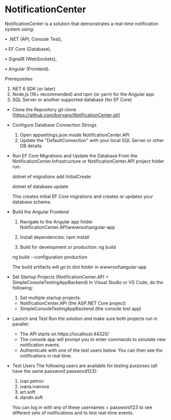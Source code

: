 # NotificationCenter

NotificationCenter is a solution that demonstrates a real-time notification system using:

•	.NET (API, Console Test),

•	EF Core (Database),

•	SignalR (WebSockets),

•	Angular (Frontend).

Prerequisites
  1.	NET 6 SDK (or later)
  2.	Node.js (16+ recommended) and npm (or yarn) for the Angular app
  3.	SQL Server or another supported database (for EF Core)
     
- Clone the Repository 
git clone [https://github.com/boryany/NotificationCenter.git]
 
- Configure Database Connection Strings
  1.	Open appsettings.json inside NotificationCenter.API 
  2.	Update the "DefaultConnection" with your local SQL Server or other DB details.
 
- Run EF Core Migrations and Update the Database
  From the NotificationCenter.Infrastructure or NotificationCenter.API project folder run: 

  dotnet ef migrations add InitialCreate

  dotnet ef database update

  This creates initial EF Core migrations and creates or updates your database schema.
 
- Build the Angular Frontend
  1.	Navigate to the Angular app folder NotificationCenter.API\wwwroot\angular-app
  2.	Install dependencies:
   npm install

  4.	Build for development or production: 
   ng build
 
   ng build --configuration production

  	The build artifacts will go to dist  folder in wwwroot\angular-app 

- Set Startup Projects (NotificationCenter.API + SimpleConsoleTestingAppBackend)
  In Visual Studio or VS Code, do the following:
  1.	Set multiple startup projects:
   -	NotificationCenter.API (the ASP.NET Core project)
   -	SimpleConsoleTestingAppBackend (the console test app)
   
- Launch and Test
   Run the solution and make sure both projects run in parallel:
    - The API starts on https://localhost:44320/ 
    - The console app will prompt you to enter commands to simulate new notification events.
    - Authenticate with one of the test users below. You can then see the notifications in real time.

- Test Users
  The following users are available for testing purposes (all have the same password password123):
  1.	ivan.petrov
  2.	ivana.ivanova
  3.	art.soft
  4.	dandn.soft
  	
  You can log in with any of these usernames + password123 to see different sets of notifications and to test real-time events.


